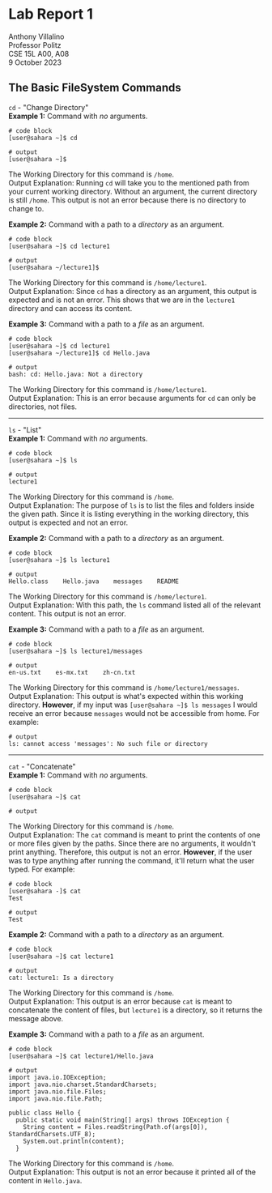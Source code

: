 # Lab Report 1
Anthony Villalino<br>
Professor Politz<br>
CSE 15L A00, A08<br>
9 October 2023

## The Basic FileSystem Commands
`cd` - "Change Directory" <br>
**Example 1:** Command with *no* arguments. <br>
```
# code block
[user@sahara ~]$ cd

# output
[user@sahara ~]$ 
```
The Working Directory for this command is `/home`. <br>
Output Explanation: Running `cd` will take you to the mentioned path from your current working directory. Without an argument, the current directory is still `/home`. This output is not an error because there is no directory to change to.<br>

**Example 2:** Command with a path to a *directory* as an argument. <br>
```
# code block
[user@sahara ~]$ cd lecture1

# output
[user@sahara ~/lecture1]$ 
```
The Working Directory for this command is `/home/lecture1`. <br>
Output Explanation: Since `cd` has a directory as an argument, this output is expected and is not an error. This shows that we are in the `lecture1` directory and can access its content. <br>

**Example 3:** Command with a path to a *file* as an argument. <br>
```
# code block
[user@sahara ~]$ cd lecture1
[user@sahara ~/lecture1]$ cd Hello.java

# output
bash: cd: Hello.java: Not a directory 
``` 
The Working Directory for this command is `/home/lecture1`. <br>
Output Explanation: This is an error because arguments for `cd` can only be directories, not files.<br>

***

`ls` - "List" <br>
**Example 1:** Command with *no* arguments. <br>
```
# code block
[user@sahara ~]$ ls

# output
lecture1
```
The Working Directory for this command is `/home`. <br>
Output Explanation: The purpose of `ls` is to list the files and folders inside the given path. Since it is listing everything in the working directory, this output is expected and not an error. <br>

**Example 2:** Command with a path to a *directory* as an argument. <br>
```
# code block
[user@sahara ~]$ ls lecture1

# output
Hello.class    Hello.java    messages    README
```
The Working Directory for this command is `/home/lecture1`. <br>
Output Explanation: With this path, the `ls` command listed all of the relevant content. This output is not an error.<br>

**Example 3:** Command with a path to a *file* as an argument. <br>
```
# code block
[user@sahara ~]$ ls lecture1/messages

# output
en-us.txt    es-mx.txt    zh-cn.txt
```
The Working Directory for this command is `/home/lecture1/messages`. <br>
Output Explanation: This output is what's expected within this working directory. **However**, if my input was `[user@sahara ~]$ ls messages` I would receive an error because `messages` would not be accessible from home. For example: <br>
```
# output
ls: cannot access 'messages': No such file or directory
```
***

`cat` - "Concatenate"<br>
**Example 1:** Command with *no* arguments. <br>
```
# code block
[user@sahara ~]$ cat

# output

```
The Working Directory for this command is `/home`. <br>
Output Explanation: The `cat` command is meant to print the contents of one or more files given by the paths. Since there are no arguments, it wouldn't print anything. Therefore, this output is not an error. **However**, if the user was to type anything after running the command, it'll return what the user typed. For example:<br>
```
# code block
[user@sahara -]$ cat
Test

# output
Test
```

**Example 2:** Command with a path to a *directory* as an argument. <br>
```
# code block
[user@sahara ~]$ cat lecture1

# output
cat: lecture1: Is a directory
```
The Working Directory for this command is `/home`. <br>
Output Explanation: This output is an error because `cat` is meant to concatenate the content of files, but `lecture1` is a directory, so it returns the message above.<br>

**Example 3:** Command with a path to a *file* as an argument. <br>
```
# code block
[user@sahara ~]$ cat lecture1/Hello.java

# output
import java.io.IOException;
import java.nio.charset.StandardCharsets;
import java.nio.file.Files;
import java.nio.file.Path;

public class Hello {
  public static void main(String[] args) throws IOException {
    String content = Files.readString(Path.of(args[0]), StandardCharsets.UTF_8);    
    System.out.println(content);
  }
```
The Working Directory for this command is `/home`. <br>
Output Explanation: This output is not an error because it printed all of the content in `Hello.java`. <br>
